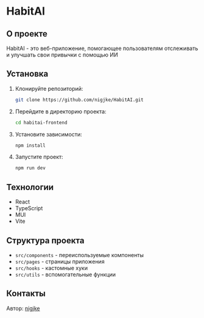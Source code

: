 # HabitAI

## О проекте
HabitAI - это веб-приложение, помогающее пользователям отслеживать и улучшать свои привычки с помощью ИИ

## Установка

1. Клонируйте репозиторий:
   ```sh
   git clone https://github.com/nigjke/HabitAI.git
   ```
2. Перейдите в директорию проекта:
   ```sh
   cd habitai-frontend
   ```
3. Установите зависимости:
   ```sh
   npm install
   ```
4. Запустите проект:
   ```sh
   npm run dev
   ```

## Технологии
- React
- TypeScript
- MUI
- Vite

## Структура проекта
- `src/components` - переиспользуемые компоненты
- `src/pages` - страницы приложения
- `src/hooks` - кастомные хуки
- `src/utils` - вспомогательные функции

## Контакты
Автор: [nigjke](https://github.com/nigjke)

